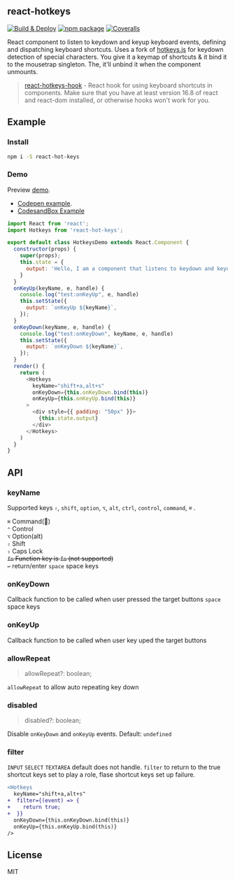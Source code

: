 react-hotkeys
---

[![Build & Deploy](https://github.com/jaywcjlove/react-hotkeys/workflows/Build%20&%20Deploy/badge.svg)](https://github.com/jaywcjlove/react-hotkeys/actions)
[![npm package](https://img.shields.io/npm/v/react-hot-keys.svg)](https://www.npmjs.org/package/react-hot-keys) [![Coveralls](https://img.shields.io/coveralls/jaywcjlove/react-hotkeys/master.svg)](https://coveralls.io/github/jaywcjlove/react-hotkeys)

<!--dividing-->

React component to listen to keydown and keyup keyboard events, defining and  dispatching keyboard shortcuts. Uses a fork of [hotkeys.js](https://github.com/jaywcjlove/hotkeys) for keydown detection of special characters. You give it a keymap of shortcuts & it bind it to the mousetrap singleton. The, it'll unbind it when the component unmounts.

> [react-hotkeys-hook](https://github.com/JohannesKlauss/react-hotkeys-hook) - React hook for using keyboard shortcuts in components. Make sure that you have at least version 16.8 of react and react-dom installed, or otherwise hooks won't work for you.

## Example

### Install

```sh
npm i -S react-hot-keys
```

### Demo

Preview [demo](https://jaywcjlove.github.io/react-hotkeys/). 

- [Codepen example](https://codepen.io/jaywcjlove/pen/bJxbwG).
- [CodesandBox Example](https://codesandbox.io/s/hotkeys-116-8rge8)

```js
import React from 'react';
import Hotkeys from 'react-hot-keys';

export default class HotkeysDemo extends React.Component {
  constructor(props) {
    super(props);
    this.state = {
      output: 'Hello, I am a component that listens to keydown and keyup of a',
    }
  }
  onKeyUp(keyName, e, handle) {
    console.log("test:onKeyUp", e, handle)
    this.setState({
      output: `onKeyUp ${keyName}`,
    });
  }
  onKeyDown(keyName, e, handle) {
    console.log("test:onKeyDown", keyName, e, handle)
    this.setState({
      output: `onKeyDown ${keyName}`,
    });
  }
  render() {
    return (
      <Hotkeys 
        keyName="shift+a,alt+s" 
        onKeyDown={this.onKeyDown.bind(this)}
        onKeyUp={this.onKeyUp.bind(this)}
      >
        <div style={{ padding: "50px" }}>
          {this.state.output}
        </div>
      </Hotkeys>
    )
  }
}
```
## API 

### keyName

Supported keys `⇧`, `shift`, `option`, `⌥`, `alt`, `ctrl`, `control`, `command`, `⌘` .

`⌘` Command()  
`⌃` Control  
`⌥` Option(alt)  
`⇧` Shift  
`⇪` Caps Lock   
~~`fn` Function key is `fn` (not supported)~~  
`↩︎` return/enter
`space` space keys

### onKeyDown

Callback function to be called when user pressed the target buttons
`space` space keys

### onKeyUp

Callback function to be called when user key uped the target buttons

### allowRepeat

> allowRepeat?: boolean;

`allowRepeat` to allow auto repeating key down


### disabled

> disabled?: boolean;

Disable `onKeyDown` and `onKeyUp` events. Default: `undefined`

### filter

`INPUT` `SELECT` `TEXTAREA` default does not handle. `filter` to return to the true shortcut keys set to play a role, flase shortcut keys set up failure.

```diff
<Hotkeys 
  keyName="shift+a,alt+s" 
+  filter={(event) => {
+    return true;
+  }}
  onKeyDown={this.onKeyDown.bind(this)}
  onKeyUp={this.onKeyUp.bind(this)}
/>
```

## License

MIT
